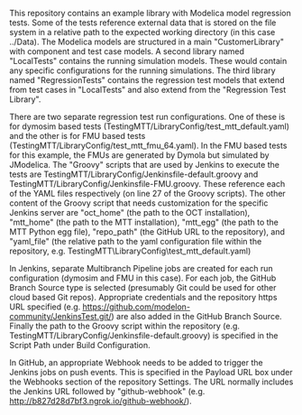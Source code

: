 This repository contains an example library with Modelica model regression tests.  Some of the tests reference external data that is stored on the file system in a relative path to the expected working directory (in this case ../Data).  The Modelica models are structured in a main "CustomerLibrary" with component and test case models.  A second library named "LocalTests" contains the running simulation models.  These would contain any specific configurations for the running simulations.  The third library named "RegressionTests" contains the regression test models that extend from test cases in "LocalTests" and also extend from the "Regression Test Library".

There are two separate regression test run configurations.  One of these is for dymosim based tests (TestingMTT/LibraryConfig/test_mtt_default.yaml) and the other is for FMU based tests (TestingMTT/LibraryConfig/test_mtt_fmu_64.yaml).  In the FMU based tests for this example, the FMUs are generated by Dymola but simulated by JModelica.  The "Groovy" scripts that are used by Jenkins to execute the tests are TestingMTT/LibraryConfig/Jenkinsfile-default.groovy and TestingMTT/LibraryConfig/Jenkinsfile-FMU.groovy.  These reference each of the YAML files respectively (on line 27 of the Groovy scripts).  The other content of the Groovy script that needs customization for the specific Jenkins server are "oct_home" (the path to the OCT installation), "mtt_home" (the path to the MTT installation), "mtt_egg" (the path to the MTT Python egg file), "repo_path" (the GitHub URL to the repository), and "yaml_file" (the relative path to the yaml configuration file within the repository, e.g. TestingMTT\\LibraryConfig\\test_mtt_default.yaml)

In Jenkins, separate Multibranch Pipeline jobs are created for each run configuration (dymosim and FMU in this case). For each job, the GitHub Branch Source type is selected (presumably Git could be used for other cloud based Git repos).  Appropriate credentials and the repository https URL specified (e.g. https://github.com/modelon-community/JenkinsTest.git/) are also added in the GitHub Branch Source.  Finally the path to the Groovy script within the repository (e.g. TestingMTT/LibraryConfig/Jenkinsfile-default.groovy) is specified in the Script Path under Build Configuration.

In GitHub, an appropriate Webhook needs to be added to trigger the Jenkins jobs on push events.  This is specified in the Payload URL box under the Webhooks section of the repository Settings.  The URL normally includes the Jenkins URL followed by "github-webhook" (e.g. http://b827d28d7bf3.ngrok.io/github-webhook/).

